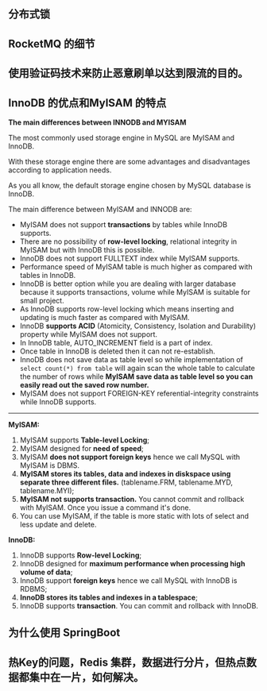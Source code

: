 ## 分布式锁



## RocketMQ 的细节



## 使用验证码技术来防止恶意刷单以达到限流的目的。



## InnoDB 的优点和MyISAM 的特点

**The main differences between INNODB and MYISAM**

The most commonly used storage engine in MySQL are MyISAM and InnoDB.

With these storage engine there are some advantages and disadvantages according to application needs.

As you all know, the default storage engine chosen by MySQL database is InnoDB.

The main difference between MyISAM and INNODB are:

* MyISAM does not support **transactions** by tables while InnoDB supports.
* There are no possibility of **row-level locking**, relational integrity in MyISAM but with InnoDB this is possible. 
* InnoDB does not support FULLTEXT index while MyISAM supports.
* Performance speed of MyISAM table is much higher as compared with tables in InnoDB.
* InnoDB is better option while you are dealing with larger database because it supports transactions, volume while MyISAM is suitable for small project.
* As InnoDB supports row-level locking which means inserting and updating is much faster as compared with MyISAM. 
* InnoDB **supports ACID** (Atomicity, Consistency, Isolation and Durability) property while MyISAM does not support.
* In InnoDB table, AUTO_INCREMENT field is a part of index.
* Once table in InnoDB is deleted then it can not re-establish.
* InnoDB does not save data as table level so while implementation of `select count(*) from table`  will again scan the whole table to calculate the number of rows while **MyISAM save data as table level so you can easily read out the saved row number.**
* MyISAM does not support FOREIGN-KEY referential-integrity constraints while InnoDB supports.

---

**MyISAM:**

1. MyISAM supports **Table-level Locking**;
2. MyISAM designed for **need of speed**;
3. MyISAM **does not support foreign keys** hence we call MySQL with MyISAM is DBMS.
4. **MyISAM stores its tables, data and indexes in diskspace using separate three different files.** (tablename.FRM, tablename.MYD, tablename.MYI);
5. **MyISAM not supports transaction.** You cannot commit and rollback with MyISAM. Once you issue a command it's done.
6. You can use MyISAM, if the table is more static with lots of select and less update and delete.

**InnoDB:**

1. InnoDB supports **Row-level Locking**;
2. InnoDB designed for **maximum performance when processing high volume of data**;
3. InnoDB support **foreign keys** hence we call MySQL with InnoDB is RDBMS;
4. **InnoDB stores its tables and indexes in a tablespace**;
5. InnoDB supports **transaction**. You can commit and rollback with InnoDB.



## 为什么使用 SpringBoot



## 热Key的问题，Redis 集群，数据进行分片，但热点数据都集中在一片，如何解决。



